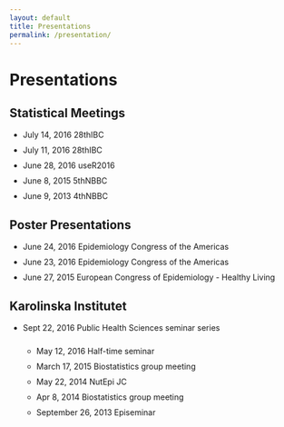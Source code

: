 ```yaml
---
layout: default
title: Presentations
permalink: /presentation/
---
```


Presentations
========

## Statistical Meetings

<ul class="fa-ul">
  <li><a href="/downloads/presentation/28thIBC_poiwise.pdf" target="_blank"><i class="fa-li fa fa-file-text"></i></a> 
July 14, 2016 28thIBC
</li>
<div style="height:10px"></div>

  <li><a href="/downloads/presentation/28thIBC_measure.pdf" target="_blank"><i class="fa-li fa fa-file-text"></i></a> 
July 11, 2016 28thIBC
</li>
<div style="height:10px"></div>

  <li><a href="http://rpubs.com/alecri/dose-response_meta-analysis" target="_blank"><i class="fa-li fa fa-file-text"></i></a> 
<a href="https://channel9.msdn.com/Events/useR-international-R-User-conference/useR2016/Meta-Analysis-of-Epidemiological-Dose-Response-Studies-with-the-dosresmeta-R-package" target="_blank"><i class="fa fa-video-camera" aria-hidden="true"></i></a> June 28, 2016 useR2016 
</li>
<div style="height:10px"></div>

  <li><a href="/downloads/presentation/crippa5thNBBC.pdf" target="_blank"><i class="fa-li fa fa-file-text"></i></a> 
June 8, 2015 5thNBBC
</li>
<div style="height:10px"></div>

  <li><a href="/downloads/presentation/4thNBBCweb.pdf" target="_blank"><i class="fa-li fa fa-file-text"></i></a> 
June 9, 2013 4thNBBC
</li>
</ul>



## Poster Presentations

<ul class="fa-ul">
  <li><a href="/downloads/poster/A new measure of between-studies heterogeneity.pdf" target="_blank"><i class="fa-li fa fa-file-text"></i></a> 
June 24, 2016 Epidemiology Congress of the Americas
</li>
<div style="height:10px"></div>

  <li><a href="/downloads/poster/Point-wise averaging approach.pdf" target="_blank"><i class="fa-li fa fa-file-text"></i></a> 
June 23, 2016 Epidemiology Congress of the Americas
</li>
<div style="height:10px"></div>

  <li><a href="/downloads/poster/healthyliving2015Crippa.pdf" target="_blank"><i class="fa-li fa fa-file-text"></i></a> 
June 27, 2015 European Congress of Epidemiology - Healthy Living
</li>
</ul>



## Karolinska Institutet

<ul class="fa-ul">
<li><a href="http://rpubs.com/alecri/dosresmeta_phs" target="_blank"><i class="fa-li fa fa-file-text"></i></a> 
Sept 22, 2016 Public Health Sciences seminar series
</li>
<div style="height:10px"></div>

<ul class="fa-ul">
  <li><a href="/downloads/presentation/half-time.pdf" target="_blank"><i class="fa-li fa fa-file-text"></i></a> 
May 12, 2016 Half-time seminar
</li>
<div style="height:10px"></div>

  <li><a href="http://rpubs.com/alecri/introReprRes" target="_blank"><i class="fa-li fa fa-file-text"></i></a> 
March 17, 2015 Biostatistics group meeting
</li>
<div style="height:10px"></div>

  <li><a href="http://rpubs.com/alecri/dosresmetaIntro" target="_blank"><i class="fa-li fa fa-file-text"></i></a> 
May 22, 2014 NutEpi JC
</li>
<div style="height:10px"></div>

  <li><a href="http://rpubs.com/alecri/dosresmetaContinuous" target="_blank"><i class="fa-li fa fa-file-text"></i></a> 
Apr 8, 2014 Biostatistics group meeting
</li>
<div style="height:10px"></div>

  <li><a href="/downloads/presentation/Episeminar.pdf" target="_blank"><i class="fa-li fa fa-file-text"></i></a> 
September 26, 2013 Episeminar
</li>
</ul>